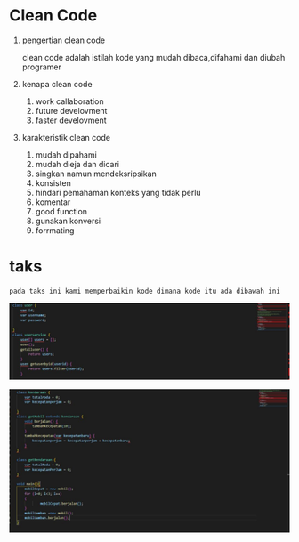 # Clean Code

1. pengertian clean code

    clean code adalah istilah kode yang mudah dibaca,difahami dan diubah programer 

2. kenapa clean code 

    1. work callaboration 
    2. future develovment
    3. faster develovment

3. karakteristik clean code
   1. mudah dipahami
   2. mudah dieja dan dicari
   3. singkan namun mendeksripsikan
   4. konsisten
   5. hindari pemahaman konteks yang tidak perlu
   6. komentar
   7. good function
   8. gunakan konversi
   9. forrmating



# taks

    pada taks ini kami memperbaikin kode dimana kode itu ada dibawah ini

![screenshots Jawaban no 4](https://github.com/pardi123/VUE_M-SUPARDI/blob/main/9_Clean%20Code/screenshots/tugas%20clean%20code%201.JPG)

![screenshots Jawaban no 4](https://github.com/pardi123/VUE_M-SUPARDI/blob/main/9_Clean%20Code/screenshots/tugas%20clean%20code%202.JPG)